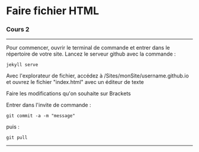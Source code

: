 # Faire fichier HTML

### Cours 2

---

Pour commencer, ouvrir le terminal de commande et entrer dans le répertoire de votre site.
Lancez le serveur github avec la commande :

``` jekyll serve ```

Avec l'explorateur de fichier, accédez à /Sites/monSite/username.github.io et ouvrez le fichier "index.html" avec un éditeur de texte

Faire les modifications qu'on souhaite sur Brackets

Entrer dans l'invite de commande :

``` git commit -a -m "message" ```

puis :

``` git pull ```

---
